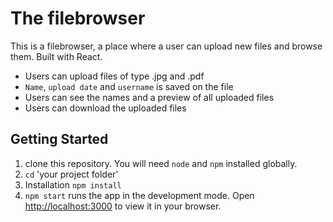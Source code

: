 # The filebrowser

This is a filebrowser, a place where a user can upload new files and browse them. Built with React.

- Users can upload files of type .jpg and .pdf
- `Name`, `upload date` and `username` is saved on the file
- Users can see the names and a preview of all uploaded files
- Users can download the uploaded files

## Getting Started

1. clone this repository. You will need `node` and `npm` installed globally.
2. `cd` 'your project folder'
3. Installation `npm install`
4. `npm start` runs the app in the development mode. Open [http://localhost:3000](http://localhost:3000) to view it in your browser.
